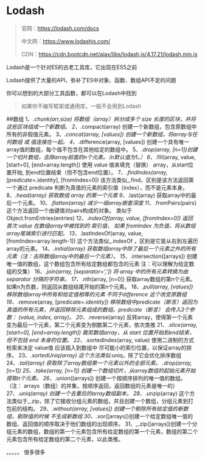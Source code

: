 # Lodash

> 官网：https://lodash.com/docs
>
> 中文网：https://www.lodashjs.com/
>
> CDN：https://cdn.bootcdn.net/ajax/libs/lodash.js/4.17.21/lodash.min.js

Lodash是一个针对ES的古老工具库，它出现在ES5之前

Lodash提供了大量的API，弥补了ES中对象、函数、数组API不足的问题

你可以想到的大部分工具函数，都可以在Lodash中找到

> 如果你不编写框架或通用库，一般不会用到Lodash

##数组
1、_.chunk(arr,size) 将数组（array）拆分成多个 size 长度的区块，并将这些区块组成一个新数组。
2、_.compact(array) 创建一个新数组，包含原数组中所有的非假值元素。
3、_.concat(array, [values]) 创建一个新数组，将array与任何数组 或 值连接在一起。
4、_.difference(array, [values]) 创建一个具有唯一array值的数组，每个值不包含在其他给定的数组中。
5、_.drop(array, [n=1])创建一个切片数组，去除array前面的n个元素。（n默认值为1。）
6、_.fill(array, value, [start=0], [end=array.length]) 使用 value 值来填充（替换） array，从start位置开始, 到end位置结束（但不包含end位置）。
7、_.findIndex(array, [predicate=_.identity], [fromIndex=0]) 该方法类似_.find，区别是该方法返回第一个通过 predicate 判断为真值的元素的索引值（index），而不是元素本身。
8、_.head(array) 获取数组 array 的第一个元素
9、_.last(array) 获取array中的最后一个元素。
10、_.flatten(array) 减少一级array嵌套深度
11、_.fromPairs(pairs) 这个方法返回一个由键值对pairs构成的对象。 类似于Object.fromEntries(entries)
12、_.indexOf(array, value, [fromIndex=0]) 返回首次 value 在数组array中被找到的 索引值， 如果 fromIndex 为负值，将从数组array尾端索引进行匹配。
13、_.lastIndexOf(array, value, [fromIndex=array.length-1]) 这个方法类似_.indexOf ，区别是它是从右到左遍历array的元素。
14、_.initial(array) 获取数组array中除了最后一个元素之外的所有元素（注：去除数组array中的最后一个元素）。
15、_.intersection([arrays]) 创建唯一值的数组，这个数组包含所有给定数组都包含的元素 注：可以理解为给定数组的交集）
16、_.join(array, [separator=',']) 将 array 中的所有元素转换为由 separator 分隔的字符串。
17、_.nth(array, [n=0]) 获取array数组的第n个元素。如果n为负数，则返回从数组结尾开始的第n个元素。
18、_.pull(array, [values]) 移除数组array中所有和给定值相等的元素 不同于difference 这个改变原数组
19、_.remove(array, [predicate=_.identity]) 移除数组中predicate（断言）返回为真值的所有元素，并返回移除元素组成的数组。predicate（断言） 会传入3个参数： (value, index, array)。
20、_.reverse(array) 反转array，使得第一个元素变为最后一个元素，第二个元素变为倒数第二个元素，依次类推
21、_.slice(array, [start=0], [end=array.length]) 裁剪数组array，从 start 位置开始到end结束，但不包括 end 本身的位置。
22、_.sortedIndex(array, value) 使用二进制的方式检索来决定 value值 应该插入到数组中 尽可能小的索引位置，以保证array的排序。
23、_.sortedUniq(array) 这个方法类似_.uniq，除了它会优化排序数组
24、_.tail(array) 获取除了array数组第一个元素以外的全部元素。 _.drop(array,[n=1])
25、_.take(array, [n=1]) 创建一个数组切片，从array数组的起始元素开始提取n个元素。
26、_.union([arrays]) 创建一个按顺序排列的唯一值的数组。（注： arrays（数组）的并集，按顺序返回，返回数组的元素是唯一的）
27、_.uniq(array) 创建一个去重后的array数组副本。
28、_.unzip(array) 这个方法类似于_.zip，除了它接收分组元素的数组，并且创建一个数组，分组元素到打包前的结构。
29、_.without(array, [values]) 创建一个剔除所有给定值的新数组，剔除值的时候 不生成新数组
30、_.xor([arrays])创建一个给定数组唯一值的数组、返回值的顺序取决于他们数组的出现顺序。
31、_.zip([arrays])创建一个分组元素的数组，数组的第一个元素包含所有给定数组的第一个元素，数组的第二个元素包含所有给定数组的第二个元素，以此类推。

。。。。。
 很多很多